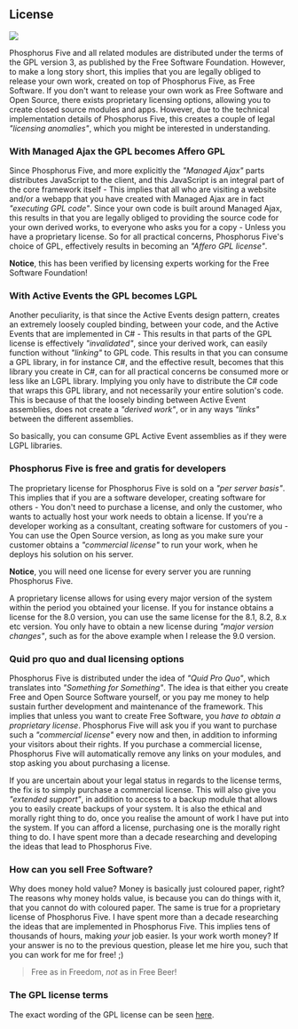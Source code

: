 ## License

<img class="desktop-help-icon-image" src="/modules/desktop/media/logo.svg" />

Phosphorus Five and all related modules are distributed under the terms of the GPL version 3, as published
by the Free Software Foundation. However, to make a long story short, this implies that you are legally
obliged to release your own work, created on top of Phosphorus Five, as Free Software. If you don't want
to release your own work as Free Software and Open Source, there exists proprietary licensing options,
allowing you to create closed source modules and apps. However, due to the technical implementation
details of Phosphorus Five, this creates a couple of legal _"licensing anomalies"_, which you might be
interested in understanding.

### With Managed Ajax the GPL becomes Affero GPL

Since Phosphorus Five, and more explicitly the _"Managed Ajax"_ parts distributes JavaScript to the client,
and this JavaScript is an integral part of the core framework itself - This implies that all who are visiting
a website and/or a webapp that you have created with Managed Ajax are in fact _"executing GPL code"_. Since
your own code is built around Managed Ajax, this results in that you are legally obliged to providing the
source code for your own derived works, to everyone who asks you for a copy - Unless you have a proprietary
license. So for all practical concerns, Phosphorus Five's choice of GPL, effectively results in becoming
an _"Affero GPL license"_.

**Notice**, this has been verified by licensing experts working for the Free Software Foundation!

### With Active Events the GPL becomes LGPL

Another peculiarity, is that since the Active Events design pattern, creates an extremely loosely coupled
binding, between your code, and the Active Events that are implemented in C# - This results in that parts
of the GPL license is effectively _"invalidated"_, since your derived work, can easily function without
_"linking"_ to GPL code. This results in that you can consume a GPL library, in for instance C#, and
the effective result, becomes that this library you create in C#, can for all practical concerns be
consumed more or less like an LGPL library. Implying you only have to distribute the C# code that wraps
this GPL library, and not necessarily your entire solution's code. This is because of that the loosely
binding between Active Event assemblies, does not create a _"derived work"_, or in any ways _"links"_
between the different assemblies.

So basically, you can consume GPL Active Event assemblies as if they were LGPL libraries.

### Phosphorus Five is free and gratis for developers

The proprietary license for Phosphorus Five is sold on a _"per server basis"_. This implies that if
you are a software developer, creating software for others - You don't need to purchase a license, and
only the customer, who wants to actually host your work needs to obtain a license. If you're a developer
working as a consultant, creating software for customers of you - You can use the Open Source version,
as long as you make sure your customer obtains a _"commercial license"_ to run your work, when he
deploys his solution on his server.

**Notice**, you will need one license for every server you are running Phosphorus Five.

A proprietary license allows for using every major version of the system within the period you obtained
your license. If you for instance obtains a license for the 8.0 version, you can use the same license
for the 8.1, 8.2, 8.x etc version. You only have to obtain a new license during _"major version changes"_,
such as for the above example when I release the 9.0 version.

### Quid pro quo and dual licensing options

Phosphorus Five is distributed under the idea of _"Quid Pro Quo"_, which translates into
_"Something for Something"_. The idea is that either you create Free and Open Source Software yourself, or
you pay me money to help sustain further development and maintenance of the framework.
This implies that unless you want to create Free Software, you _have to obtain a proprietary license_.
Phosphorus Five will ask you if you want to purchase such a
_"commercial license"_ every now and then, in addition to informing your visitors about their rights. If
you purchase a commercial license, Phosphorus Five will automatically remove any links on your modules,
and stop asking you about purchasing a license.

If you are uncertain about your legal status in regards to the license terms, the fix is
to simply purchase a commercial license. This will also give you _"extended support"_, in addition
to access to a backup module that allows you to easily create backups of your system. It is also the
ethical and morally right thing to do, once you realise the amount of work I have put into the system.
If you can afford a license, purchasing one is the morally right thing to do. I have spent more than a
decade researching and developing the ideas that lead to Phosphorus Five.

### How can you sell Free Software?

Why does money hold value?
Money is basically just coloured paper, right? The reasons why money holds value, is because you
can do things with it, that you cannot do with coloured paper. The same is true for a proprietary
license of Phosphorus Five. I have spent more than a decade researching the ideas that are implemented
in Phosphorus Five. This implies tens of thousands of hours, making _your_ job easier. Is your work
worth money? If your answer is no to the previous question, please let me hire you, such that you can
work for me for free! ;)

> Free as in Freedom, _not_ as in Free Beer!

### The GPL license terms

The exact wording of the GPL license can be seen [here](https://www.gnu.org/licenses/gpl-3.0.txt).
